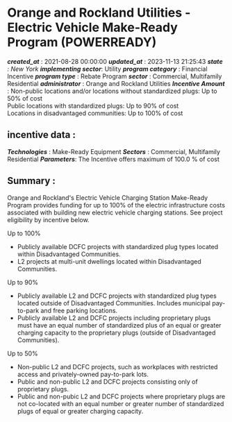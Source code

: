 # Orange and Rockland Utilities - Electric Vehicle Make-Ready Program (POWERREADY) 
 ***created_at*** : 2021-08-28 00:00:00 
 ***updated_at*** : 2023-11-13 21:25:43 
 ***state** : New York 
 **implementing sector***: Utility 
 ***program category*** : Financial Incentive 
 ***program type*** : Rebate Program 
 ***sector*** : Commercial, Multifamily Residential 
 ***administrator*** : Orange and Rockland Utilities 
 ***Incentive Amount*** : Non-public locations and/or locations without standardized plugs: Up to 50% of
cost  
Public locations with standardized plugs: Up to 90% of cost  
Locations in disadvantaged communities: Up to 100% of cost

 
 ## incentive data : 
 ***Technologies*** : Make-Ready Equipment 
 ***Sectors*** : Commercial, Multifamily Residential 
 ***Parameters***: The Incentive offers maximum of 100.0 % of cost 
 
 ## Summary : 
 Orange and Rockland's Electric Vehicle Charging Station Make-Ready Program
provides funding for up to 100% of the electric infrastructure costs
associated with building new electric vehicle charging stations. See project
eligibility by incentive below.

Up to 100%

  * Publicly available DCFC projects with standardized plug types located within Disadvantaged Communities.
  * L2 projects at multi-unit dwellings located within Disadvantaged Communities.

Up to 90%

  * Publicly available L2 and DCFC projects with standardized plug types located outside of Disadvantaged Communities. Includes municipal pay-to-park and free parking locations.
  * Publicly available L2 and DCFC projects including proprietary plugs must have an equal number of standardized plus of an equal or greater charging capacity to the proprietary plugs (outside of Disadvantaged Communities).

Up to 50%

  * Non-public L2 and DCFC projects, such as workplaces with restricted access and privately-owned pay-to-park lots.
  * Public and non-public L2 and DCFC projects consisting only of proprietary plugs.
  * Public and non-pubic L2 and DCFC projects where proprietary plugs are not co-located with an equal number or greater number of standardized plugs of equal or greater charging capacity.

 
 